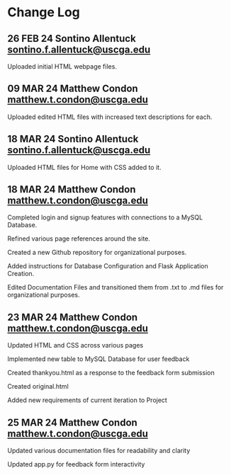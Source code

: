 # Change Log



## 26 FEB 24     Sontino Allentuck <sontino.f.allentuck@uscga.edu>

Uploaded initial HTML webpage files.



## 09 MAR 24     Matthew Condon <matthew.t.condon@uscga.edu>

Uploaded edited HTML files with increased text descriptions for each.



## 18 MAR 24     Sontino Allentuck <sontino.f.allentuck@uscga.edu>

Uploaded HTML files for Home with CSS added to it.



## 18 MAR 24     Matthew Condon <matthew.t.condon@uscga.edu>

Completed login and signup features with connections to a MySQL Database.

Refined various page references around the site.

Created a new Github repository for organizational purposes.

Added instructions for Database Configuration and Flask Application Creation.

Edited Documentation Files and transitioned them from .txt to .md files for organizational purposes.



## 23 MAR 24     Matthew Condon <matthew.t.condon@uscga.edu>

Updated HTML and CSS across various pages

Implemented new table to MySQL Database for user feedback

Created thankyou.html as a response to the feedback form submission

Created original.html

Added new requirements of current iteration to Project



## 25 MAR 24     Matthew Condon <matthew.t.condon@uscga.edu>

Updated various documentation files for readability and clarity

Updated app.py for feedback form interactivity
